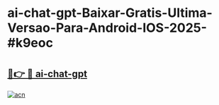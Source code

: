 # ai-chat-gpt-Baixar-Gratis-Ultima-Versao-Para-Android-IOS-2025-#k9eoc

# <h2><a href="https://ainizakaria.my?title=ai-chat-gpt&ref=25M">🔗👉 🔴 ai-chat-gpt</a></h2>

[![acn](https://github.com/user-attachments/assets/0f9c940e-d8b0-45ae-aac7-cd30a18b3e1c)](https://ainizakaria.my?title=ai-chat-gpt&ref=25M)

